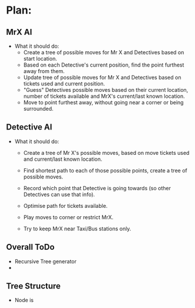# Plan:

## MrX AI
- What it should do:  
	- Create a tree of possible moves for Mr X and Detectives based on start location.  
	- Based on each Detective's current position, find the point furthest away from them.  
	- Update tree of possible moves for Mr X and Detectives based on tickets used and current position.  
	- "Guess" Detectives possible moves based on their current location, number of tickets available and MrX's current/last known location.  
	- Move to point furthest away, without going near a corner or being surrounded.  

## Detective AI
- What it should do: 
	- Create a tree of Mr X's possible moves, based on move tickets used and current/last known location.   
	- Find shortest path to each of those possible points, create a tree of possible moves.  
	- Record which point that Detective is going towards (so other Detectives can use that info).  
	- Optimise path for tickets available.  
	
	- Play moves to corner or restrict MrX.  
	- Try to keep MrX near Taxi/Bus stations only.  
	
## Overall ToDo	
- Recursive Tree generator  
-  

## Tree Structure
- Node is 

